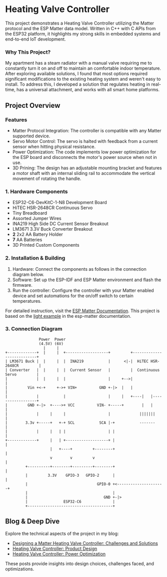# Heating Valve Controller

This project demonstrates a Heating Valve Controller utilizing the Matter protocol and the ESP Matter data model. Written in C++ with C APIs from the ESP32 platform, it highlights my strong skills in embedded systems and end-to-end IoT development.

### Why This Project?

My apartment has a steam radiator with a manual valve requiring me to constantly turn it on and off to maintain an comfortable indoor temperature. After exploring available solutions, I found that most options required significant modifications to the existing heating system and weren't easy to install. To address this, I developed a solution that regulates heating in real-time, has a universal attachment, and works with all smart home platforms.

## Project Overview

### Features

- Matter Protocol Integration: The controller is compatible with any Matter supported device.
- Servo Motor Control: The servo is halted with feedback from a current sensor when hitting physical resistance.
- Power Optimization: The code implements low power optimization for the ESP board and disconnects the motor's power source when not in use.
- 3D Prining: The design has an adjustable mounting bracket and features a motor shaft with an internal sliding rail to accommodate the vertical movement of rotating the handle.

### 1. Hardware Components

-   ESP32-C6-DevKitC-1-N8 Development Board
-   HiTEC HSR-2648CR Continuous Servo
-   Tiny Breadboard
-   Assorted Jumper Wires
-   INA219 High Side DC Current Sensor Breakout
-   LM3671 3.3V Buck Converter Breakout
-   **2** 2x2 AA Battery Holder
-   **7** AA Batteries
-   3D Printed Custom Components

### 2. Installation & Building
   1. Hardware: Connect the components as follows in the connection diagram below.
   2. Software: Set up the ESP-IDF and ESP Matter environment and flash the firmware.
   3. Run the controller: Configure the controller with your Matter enabled device and set automations for the on/off switch to certain temperatures.

   For detailed instruction, visit the [ESP Matter Documentation](https://docs.espressif.com/projects/esp-matter/en/latest/esp32/developing.html). This project is based on the [light example](https://github.com/espressif/esp-matter/blob/42b6412/examples/light/README.md) in the esp-matter documentation.

### 3. Connection Diagram

```
               Power  Power
               (4.5V) (6V)    
                 |     |
+-------------+  |     |  +-------------------+         +---------------------------+ 
| LM3671 Buck |  |     |  |  INA219           |      <|-|  HiTEC HSR-2648CR         |
| Converter   |  |     |  |  Current Sensor   |         |  Continuous Servo         |
|             |  |     |  |                   |     +-->|                           |
|         Vin +<-+     +->+ VIN+          GND +-|>  |   |                           |
|             |           |                   |     |   +----|   |------------------+ 
|         GND +-|>  +---->+ VCC          VIN- +-----+        |   |     |           
|             |     |     |                   |             |||||||    |
|        3.3v +-----+   +-+ SCL           SCA |-+           -------    |
|             |     |   | |                   | |                      |
+-------------+     |   | +-------------------+ |                      |
                    |   +----+         +--------+                      |
                    v        v         v                               |
         +----------+--------+---------+--------+                      |
         |         3.3V    GPIO-3   GPIO-2      |                      |
         |                               GPIO-0 +<---------------------+
         |                                      |
         |                                  GND +-|>
         |                ESP32-C6              |
         +--------------------------------------+

```

## Blog & Deep Dive

Explore the technical aspects of the project in my blog:

- [Designing a Matter Heating Valve Controller: Challenges and Solutions](blog-link-section1)
- [Heating Valve Controller: Product Design](blog-link-section2)
- [Heating Valve Controller: Power Optimization](blog-link-section3)

These posts provide insights into design choices, challenges faced, and optimizations.
